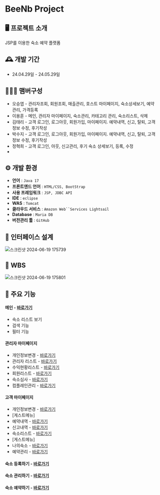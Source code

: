 # BeeNb Project

## 🖥️ 프로젝트 소개

JSP를 이용한 숙소 예약 플랫폼

## 🕰️ 개발 기간

-   24.04.29일 - 24.05.29일

## 🧑‍🤝‍🧑 맴버구성

-   오승엽 - 관리자조회, 회원조회, 매출관리, 호스트 마이페이지, 숙소상세보기, 예약관리, 가격등록
-   이용훈 - 메인, 관리자 마이페이지, 숙소관리, 카테고리 관리, 숙소리스트, 삭제
-   김태리 -  고객 로그인, 로그아웃, 회원가입, 마이페이지. 예약내역, 신고, 탈퇴, 고객정보 수정, 후기작성
-   박수지 - 고객 로그인, 로그아웃, 회원가입, 마이페이지. 예약내역, 신고, 탈퇴, 고객정보 수정, 후기작성
-   정혁희 - 고객 로그인, 아웃, 신고관리, 후기 숙소 상세보기, 등록, 수정
- 
## ⚙️ 개발 환경

[](https://github.com/ChaeHyunWoo/SpringBoot-Project-MEGABOX#%EF%B8%8F-%EA%B0%9C%EB%B0%9C-%ED%99%98%EA%B2%BD)

-   **언어** : `Java 17`
-   **프론트엔드 언어** : `HTML/CSS, BootStrap`
-  **사용 프레임워크** : `JSP, JDBC API`
-   **IDE**  :  `eclipse`
-   **WAS**  :  `Tomcat`
-   **클라우드 서비스**  : `Amazon Web``Services Lightsail`
-   **Database**  : `Maria DB`
-   **버전관리 툴**  : `GitHub`

## 📌 인터페이스 설계
![스크린샷 2024-06-19 175739](https://github.com/TEAM-beeNb/BeeNb/assets/145954981/80ce9c54-5232-4a64-86c6-ca008731d8e2)

## 📌 WBS
![스크린샷 2024-06-19 175801](https://github.com/TEAM-beeNb/BeeNb/assets/145954981/474ed302-1003-44d5-9308-18c55406a406)

## 📌 주요 기능

[](https://github.com/ChaeHyunWoo/SpringBoot-Project-MEGABOX#-%EC%A3%BC%EC%9A%94-%EA%B8%B0%EB%8A%A5)

#### 메인 -  [바로가기](http://52.79.169.153/BeeNb/customer/customerRoomList.jsp)
-   숙소 리스트 보기
-   검색 기능
-   필터 기능

#### 관리자 마이페이지

-   개인정보변경 -  [바로가기](http://52.79.169.153/BeeNb/emp/empOne.jsp)
-   관리자 리스트 -  [바로가기](http://52.79.169.153/BeeNb/emp/empList.jsp)
-   수익현황리스트 -  [바로가기](http://52.79.169.153/BeeNb/emp/revenueList.jsp)
-    회원리스트 -  [바로가기](http://52.79.169.153/BeeNb/emp/customerList.jsp)
-   숙소심사 -  [바로가기](http://52.79.169.153/BeeNb/emp/pendingRoomList.jsp)
-   컴플레인관리 -  [바로가기](http://52.79.169.153/BeeNb/emp/vocList.jsp)

#### 고객 마이페이지

-   개인정보변경  -  [바로가기](http://52.79.169.153/BeeNb/customer/customerOne.jsp)
-   [게스트메뉴]
-   예약내역 -  [바로가기](http://52.79.169.153/BeeNb/customer/customerBookingList.jsp)
-   신고내역 -  [바로가기](http://52.79.169.153/BeeNb/customer/customerComplainList.jsp)
-   숙소리스트 -  [바로가기](http://52.79.169.153/BeeNb/customer/customerRoomList.jsp)
-   [게스트메뉴]
- 나의숙소 -  [바로가기](http://52.79.169.153/BeeNb/customer/hostRoomList.jsp)
- 예약관리 -  [바로가기](http://52.79.169.153/BeeNb/customer/hostBookingList.jsp)
#### 숙소 등록하기 -  [바로가기](http://52.79.169.153/BeeNb/customer/addRoomForm.jsp)

#### 숙소 관리하기 -  [바로가기](http://52.79.169.153/BeeNb/emp/pendingRoomList.jsp)

#### 숙소 예약하기 -  [바로가기](http://52.79.169.153/BeeNb/customer/customerRoomOne.jsp?roomNo=1)

